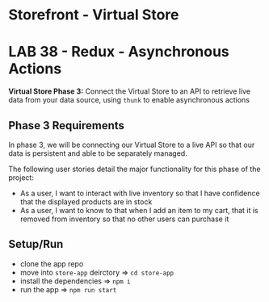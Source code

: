 # Storefront - Virtual Store
# LAB 38 - Redux - Asynchronous Actions

**Virtual Store Phase 3:** Connect the Virtual Store to an API to retrieve live data from your data source, using `thunk` to enable asynchronous actions


## Phase 3 Requirements

In phase 3, we will be connecting our Virtual Store to a live API so that our data is persistent and able to be separately managed.  

The following user stories detail the major functionality for this phase of the project:

- As a user, I want to interact with live inventory so that I have confidence that the displayed products are in stock
- As a user, I want to know to that when I add an item to my cart, that it is removed from inventory so that no other users can purchase it


## Setup/Run 

- clone the app repo
- move into `store-app` deirctory => `cd store-app`
- install the dependencies => `npm i`
- run the app => `npm run start`

